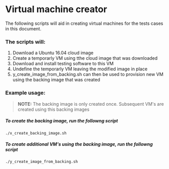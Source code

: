 # Virtual machine creator

The following scripts will aid in creating virtual machines for the tests cases in this document.

### The scripts will:
1. Download a Ubuntu 16.04 cloud image 
2. Create a temporarly VM using tthe cloud image that was downloaded
3. Download and install testing software to this VM
4. Undefine the temporarly VM leaving the modified image in place
5. y_create_image_from_backing.sh can then be used to provision new VM using the backing image that was created

### Example usage:
>**NOTE:**
>The backing image is only created once. Subsequent VM's are created using this backing images

##### To create the backing image, run the followng script  
```
./x_create_backing_image.sh
```

##### To create additional VM's using the backing image, run the followng script  
```
./y_create_image_from_backing.sh
```
